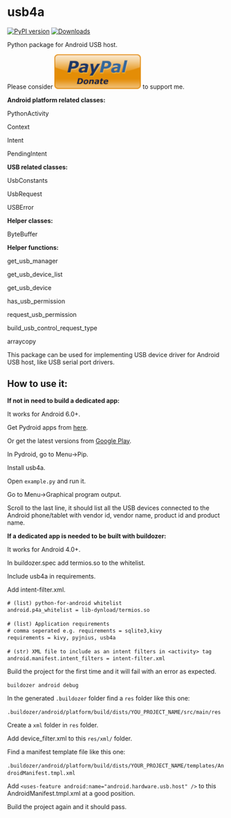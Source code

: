 # usb4a
[![PyPI version](https://badge.fury.io/py/usb4a.svg)](https://badge.fury.io/py/usb4a) [![Downloads](https://pepy.tech/badge/usb4a)](https://pepy.tech/project/usb4a)

Python package for Android USB host.

Please consider [![Paypal Donate](https://github.com/jacklinquan/images/blob/master/paypal_donate_button_200x80.png)](https://www.paypal.me/jacklinquan) to support me.

**Android platform related classes:**

PythonActivity

Context

Intent

PendingIntent

**USB related classes:**

UsbConstants

UsbRequest

USBError

**Helper classes:**

ByteBuffer

**Helper functions:**

get_usb_manager

get_usb_device_list

get_usb_device

has_usb_permission

request_usb_permission

build_usb_control_request_type

arraycopy


This package can be used for implementing USB device driver for Android USB host, like USB serial port drivers.

## How to use it:
**If not in need to build a dedicated app:**

It works for Android 6.0+.

Get Pydroid apps from [here](https://github.com/jacklinquan/Pydroid_Apks).

Or get the latest versions from [Google Play](https://play.google.com/store/apps).

In Pydroid, go to Menu->Pip.

Install usb4a.

Open `example.py` and run it.

Go to Menu->Graphical program output.

Scroll to the last line, it should list all the USB devices connected to the Android phone/tablet with vendor id, vendor name, product id and product name.

**If a dedicated app is needed to be built with buildozer:**

It works for Android 4.0+.

In buildozer.spec add termios.so to the whitelist.

Include usb4a in requirements.

Add intent-filter.xml.

```
# (list) python-for-android whitelist
android.p4a_whitelist = lib-dynload/termios.so

# (list) Application requirements
# comma seperated e.g. requirements = sqlite3,kivy
requirements = kivy, pyjnius, usb4a

# (str) XML file to include as an intent filters in <activity> tag
android.manifest.intent_filters = intent-filter.xml 
```

Build the project for the first time and it will fail with an error as expected.

`buildozer android debug`

In the generated  `.buildozer` folder find a `res` folder like this one:

`.buildozer/android/platform/build/dists/YOU_PROJECT_NAME/src/main/res`

Create a `xml` folder in `res` folder.

Add device_filter.xml to this `res/xml/` folder.

Find a manifest template file like this one:

`.buildozer/android/platform/build/dists/YOUR_PROJECT_NAME/templates/AndroidManifest.tmpl.xml`

Add  `<uses-feature android:name="android.hardware.usb.host" />`  to this AndroidManifest.tmpl.xml at a good position.

Build the project again and it should pass.
